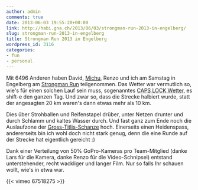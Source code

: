 ```yaml
---
author: admin
comments: true
date: 2013-06-03 19:55:20+00:00
link: http://habi.gna.ch/2013/06/03/strongman-run-2013-in-engelberg/
slug: strongman-run-2013-in-engelberg
title: Strongman Run 2013 in Engelberg
wordpress_id: 3116
categories:
- fun
- personal
---
```


Mit 6496 Anderen haben David, [Michu](http://michaelzwahlen.ch), Renzo und ich am Samstag in Engelberg am [Strongman Run](http://strongmanrun.ch/) teilgenommen.
Das Wetter war vermutlich so, wie's für einen solchen Lauf sein muss, sogenanntes [CAPS LOCK Wetter](https://www.google.ch/search?client=safari&rls=en&q=caps+lock+wetter&ie=UTF-8&oe=UTF-8&redir_esc=&ei=ufKsUdL5KIHBOKXGgdgD), es shift-e den ganzen Tag.
Und zwar so, dass die Strecke halbiert wurde, statt der angesagten 20 km waren's dann etwas mehr als 10 km.

Dies über Strohballen und Reifenstapel drüber, unter Netzen drunter und durch Schlamm und kaltes Wasser durch.
Und fast ganz zum Ende noch die Auslaufzone der [Gross-Titlis-Schanze](http://de.wikipedia.org/wiki/Gross-Titlis-Schanze) hoch.
Einerseits einen Heidenspass, andererseits bin ich wohl doch nicht stark genug, denn die eine Runde auf der Strecke hat eigentlich gereicht :)

Dank einer Verteilung von 50% GoPro-Kameras pro Team-Mitglied (danke Lars für die Kamera, danke Renzo für die Video-Schnipsel) entstand unterstehender, recht wackliger und langer Film.
Nur so falls Ihr schauen wollt, wie's in etwa war.

{{< vimeo 67518275 >}}
